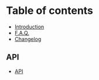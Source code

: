 # Table of contents

- [Introduction](README.md)
- [F.A.Q.](docs/faq.md)
- [Changelog](https://github.com/tdreyno/fizz/releases)

## API

- [API](docs/api.md)

